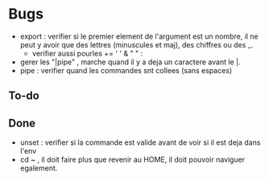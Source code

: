 # Bugs
- export : verifier si le premier element de l'argument est un nombre, il ne peut y avoir que des lettres (minuscules et maj), des chiffres ou des _.
	- verifier aussi pourles += ' ' & " " : 
- gerer les "|pipe" , marche quand il y a deja un caractere avant le |. 
- pipe : verifier quand les commandes snt collees (sans espaces)

## To-do

## Done
- unset : verifier si la commande est valide avant de voir si il est deja dans l'env 
- cd ~ , il doit faire plus que revenir au HOME, il doit pouvoir naviguer egalement. 